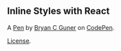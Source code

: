 ## Inline Styles with React

A [Pen](https://codepen.io/bgoonz/pen/vYWZwXL) by [Bryan C Guner](https://codepen.io/bgoonz) on [CodePen](https://codepen.io).

[License](https://codepen.io/license/pen/vYWZwXL).
